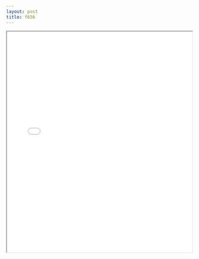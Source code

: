```yaml
---
layout: post
title: f656
---
```


<div class="pdf-container">
<iframe src="/ea/assets/pdfs/misc/f656.pdf" height="600" width="100%" allowFullScreen="true"></iframe>
</div>


